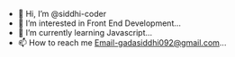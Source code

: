 - 👋 Hi, I’m @siddhi-coder
- 👀 I’m interested in Front End Development...
- 🌱 I’m currently learning Javascript...
- 📫 How to reach me Email-gadasiddhi092@gmail.com...

<!---
siddhi-coder/siddhi-coder is a ✨ special ✨ repository because its `README.md` (this file) appears on your GitHub profile.
You can click the Preview link to take a look at your changes.
--->

